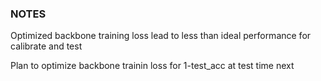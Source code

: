 ### NOTES

Optimized backbone training loss lead to less than ideal performance for calibrate and test

Plan to optimize backbone trainin loss for 1-test_acc at test time next
